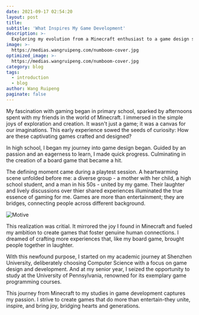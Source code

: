 ```yaml
---
date: 2021-09-17 02:54:20
layout: post
title: 
subtitle: 'What Inspires My Game Development'
description: >-
  Exploring my evolution from a Minecraft enthusiast to a game design student, this post delves into how early gaming experiences ignited my passion for creating games that connect and inspire people from all walks of life. 
image: >-
  https://medias.wangruipeng.com/numboom-cover.jpg
optimized_image: >-
  https://medias.wangruipeng.com/numboom-cover.jpg
category: blog
tags:
  - introduction
  - blog
author: Wang Ruipeng
paginate: false
---
```

My fascination with gaming began in primary school, sparked by afternoons spent with my friends in the world of Minecraft.
I immersed in the simple joys of exploration and creation. It wasn't just a game; it was a canvas for our imaginations. 
This early experience sowed the seeds of curiosity: How are these captivating games crafted and designed?

In high school, I began my journey into game design began. 
Guided by an passion and an eagerness to learn, I made quick progress. 
Culminating in the creation of a board game that became a hit. 

The defining moment came during a playtest session. A heartwarming scene unfolded before me: a diverse group - a mother with her child, a high school student, and a man in his 50s - united by my game.
Their laughter and lively discussions over thier shared experiences illuminated the true essence of gaming for me.
Games are more than entertainment; they are bridges, connecting people across different background.

![Motive](https://medias.wangruipeng.com/Motive-1.JPG)

This realization was critial. It mirrored the joy I found in Minecraft and fueled my ambition to create games that foster genuine human connections.
I dreamed of crafting more experiences that, like my board game, brought people together in laughter.

With this newfound purpose, I started on my academic journey at Shenzhen University, deliberately choosing Computer Science with a focus on game design and development.
And at my senior year, I seized the opportunity to study at the University of Pennsylvania, renowned for its exemplary game programming courses.

This journey from Minecraft to my studies in game development captures my passion.
I strive to create games that do more than entertain-they unite, inspire, and bring joy, bridging hearts and generations.